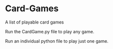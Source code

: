 # Card-Games
A list of playable card games

Run the CardGame.py file to play any game.

Run an individual python file to play just one game.
